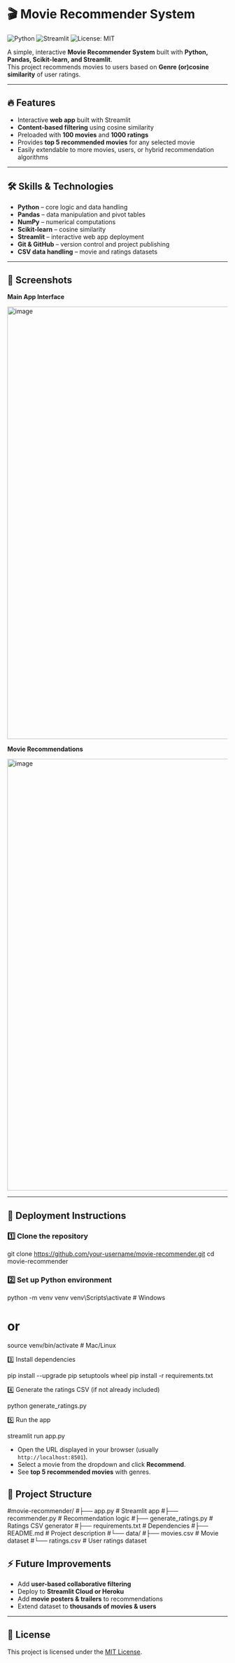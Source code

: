 # 🎬 Movie Recommender System

![Python](https://img.shields.io/badge/Python-3.11-blue?logo=python&logoColor=yellow)
![Streamlit](https://img.shields.io/badge/Streamlit-1.26-orange?logo=streamlit&logoColor=white)
![License: MIT](https://img.shields.io/badge/License-MIT-green)

A simple, interactive **Movie Recommender System** built with **Python, Pandas, Scikit-learn, and Streamlit**.  
This project recommends movies to users based on **Genre (or)cosine similarity** of user ratings.

---

## 🔥 Features

- Interactive **web app** built with Streamlit
- **Content-based filtering** using cosine similarity
- Preloaded with **100 movies** and **1000 ratings**
- Provides **top 5 recommended movies** for any selected movie
- Easily extendable to more movies, users, or hybrid recommendation algorithms

---

## 🛠️ Skills & Technologies

- **Python** – core logic and data handling  
- **Pandas** – data manipulation and pivot tables  
- **NumPy** – numerical computations  
- **Scikit-learn** – cosine similarity  
- **Streamlit** – interactive web app deployment  
- **Git & GitHub** – version control and project publishing  
- **CSV data handling** – movie and ratings datasets

---

## 📸 Screenshots

**Main App Interface**

<img width="1856" height="988" alt="image" src="https://github.com/user-attachments/assets/ba958c71-104d-4008-a845-7efa017f542d" />

**Movie Recommendations**

<img width="1897" height="986" alt="image" src="https://github.com/user-attachments/assets/c58c1206-7202-4d3a-9dfb-7efa365d66d3" />

---

## 🚀 Deployment Instructions

### 1️⃣ Clone the repository

git clone https://github.com/your-username/movie-recommender.git
cd movie-recommender

### 2️⃣ Set up Python environment

python -m venv venv
venv\Scripts\activate      # Windows
# or
source venv/bin/activate   # Mac/Linux

3️⃣ Install dependencies

pip install --upgrade pip setuptools wheel
pip install -r requirements.txt

4️⃣ Generate the ratings CSV (if not already included)

python generate_ratings.py

5️⃣ Run the app

streamlit run app.py

* Open the URL displayed in your browser (usually `http://localhost:8501`).
* Select a movie from the dropdown and click **Recommend**.
* See **top 5 recommended movies** with genres.

## 📂 Project Structure

#movie-recommender/
#├── app.py                 # Streamlit app
#├── recommender.py         # Recommendation logic
#├── generate_ratings.py    # Ratings CSV generator
#├── requirements.txt       # Dependencies
#├── README.md              # Project description
#└── data/
    #├── movies.csv         # Movie dataset
    #└── ratings.csv        # User ratings dataset

## ⚡ Future Improvements

* Add **user-based collaborative filtering**
* Deploy to **Streamlit Cloud or Heroku**
* Add **movie posters & trailers** to recommendations
* Extend dataset to **thousands of movies & users**

---

## 📄 License

This project is licensed under the [MIT License](LICENSE).

```
